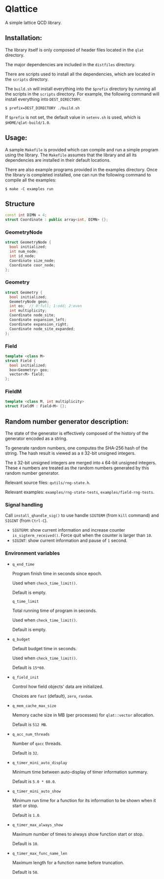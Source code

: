 # Qlattice

A simple lattice QCD library.

## Installation:

The library itself is only composed of header files located in the
`qlat` directory.

The major dependencies are included in the `distfiles` directory.

There are scripts used to install all the dependencies, which are located
in the `scripts` directory.

The `build.sh` will install everything into the `$prefix` directory
by running all the scripts in the `scripts` directory. For example,
the following command will install everything into `DEST_DIRECTORY`.

`$ prefix=DEST_DIRECTORY ./build.sh`

If `$prefix` is not set, the default value in `setenv.sh` is used,
which is `$HOME/qlat-build/1.0`.

## Usage:

A sample `Makefile` is provided which can compile and run a simple
program using the library. The `Makefile` assumes that the library
and all its dependencies are installed in their default locations.

There are also example programs provided in the examples directory. Once
the library is completed installed, one can run the following command
to compile all the examples:

`$ make -C examples run`

## Structure

```c++
const int DIMN = 4;
struct Coordinate : public array<int, DIMN> {};
```

### GeometryNode

```c++
struct GeometryNode {
  bool initialized;
  int num_node;
  int id_node;
  Coordinate size_node;
  Coordinate coor_node;
};
```

### Geometry

```c++
struct Geometry {
  bool initialized;
  GeometryNode geon;
  int eo;  // 0:full; 1:odd; 2:even
  int multiplicity;
  Coordinate node_site;
  Coordinate expansion_left;
  Coordinate expansion_right;
  Coordinate node_site_expanded;
};
```

### Field

```c++
template <class M>
struct Field {
  bool initialized;
  box<Geometry> geo;
  vector<M> field;
};
```

### FieldM

```c++
template <class M, int multiplicity>
struct FieldM : Field<M> {};
```

## Random number generator description:

The state of the generator is effectively composed of the history of the
generator encoded as a string.

To generate random numbers, one computes the SHA-256 hash of the string.
The hash result is viewed as a `8` 32-bit unsigned integers.

The `8` 32-bit unsigned integers are merged into `4` 64-bit unsigned
integers. These `4` numbers are treated as the random numbers generated
by this random number generator.

Relevant source files: `qutils/rng-state.h`.

Relevant examples: `examples/rng-state-tests`, `examples/field-rng-tests`.

### Signal handling

Call ``install_qhandle_sig()`` to use handle ``SIGTERM`` (from ``kill`` command) and ``SIGINT`` (from ``Ctrl-C``).

- ``SIGTERM``: show current information and increase counter ``is_sigterm_received()``. Force quit when the counter is larger than ``10``.
- ``SIGINT``: show current information and pause of ``1`` second.

### Environment variables

- ``q_end_time``

  Program finish time in seconds since epoch.

  Used when ``check_time_limit()``.

  Default is empty.

  ``q_time_limit``

  Total running time of program in seconds.

  Used when ``check_time_limit()``.

  Default is empty.

- ``q_budget``

  Default budget time in seconds.

  Used when ``check_time_limit()``.

  Default is ``15*60``.

- ``q_field_init``

  Control how field objects' data are initialized.

  Choices are ``fast`` (default), ``zero``, ``random``.

- ``q_mem_cache_max_size``

  Memory cache size in MB (per processes) for ``qlat::vector`` allocation.

  Default is ``512 MB``.

- ``q_acc_num_threads``

  Number of ``qacc`` threads.

  Default is ``32``.

- ``q_timer_mini_auto_display``

  Minimum time between auto-display of timer information summary.

  Default is ``5.0 * 60.0``.

- ``q_timer_mini_auto_show``

  Minimum run time for a function for its information to be shown when it start or stop.

  Default is ``1.0``.

- ``q_timer_max_always_show``

  Maximum number of times to always show function start or stop.

  Default is ``10``.

- ``q_timer_max_func_name_len``

  Maximum length for a function name before truncation.

  Default is ``50``.

